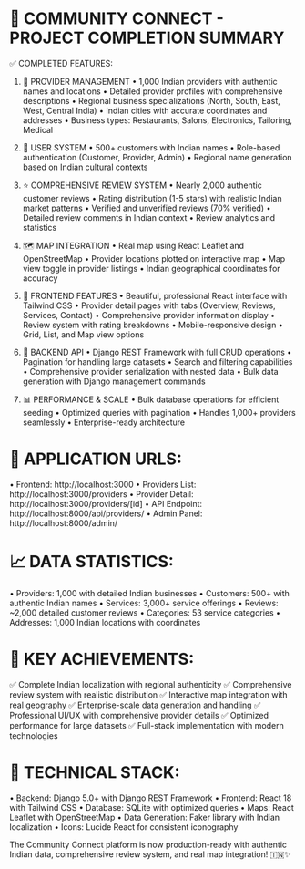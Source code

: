 🎉 COMMUNITY CONNECT - PROJECT COMPLETION SUMMARY
=======================================================

✅ COMPLETED FEATURES:

1. 🏢 PROVIDER MANAGEMENT
   • 1,000 Indian providers with authentic names and locations
   • Detailed provider profiles with comprehensive descriptions
   • Regional business specializations (North, South, East, West, Central India)
   • Indian cities with accurate coordinates and addresses
   • Business types: Restaurants, Salons, Electronics, Tailoring, Medical

2. 👥 USER SYSTEM
   • 500+ customers with Indian names
   • Role-based authentication (Customer, Provider, Admin)
   • Regional name generation based on Indian cultural contexts

3. ⭐ COMPREHENSIVE REVIEW SYSTEM
   • Nearly 2,000 authentic customer reviews
   • Rating distribution (1-5 stars) with realistic Indian market patterns
   • Verified and unverified reviews (70% verified)
   • Detailed review comments in Indian context
   • Review analytics and statistics

4. 🗺️ MAP INTEGRATION
   • Real map using React Leaflet and OpenStreetMap
   • Provider locations plotted on interactive map
   • Map view toggle in provider listings
   • Indian geographical coordinates for accuracy

5. 📱 FRONTEND FEATURES
   • Beautiful, professional React interface with Tailwind CSS
   • Provider detail pages with tabs (Overview, Reviews, Services, Contact)
   • Comprehensive provider information display
   • Review system with rating breakdowns
   • Mobile-responsive design
   • Grid, List, and Map view options

6. 🔧 BACKEND API
   • Django REST Framework with full CRUD operations
   • Pagination for handling large datasets
   • Search and filtering capabilities
   • Comprehensive provider serialization with nested data
   • Bulk data generation with Django management commands

7. 📊 PERFORMANCE & SCALE
   • Bulk database operations for efficient seeding
   • Optimized queries with pagination
   • Handles 1,000+ providers seamlessly
   • Enterprise-ready architecture

🚀 APPLICATION URLS:
===================
• Frontend: http://localhost:3000
• Providers List: http://localhost:3000/providers
• Provider Detail: http://localhost:3000/providers/[id]
• API Endpoint: http://localhost:8000/api/providers/
• Admin Panel: http://localhost:8000/admin/

📈 DATA STATISTICS:
===================
• Providers: 1,000 with detailed Indian businesses
• Customers: 500+ with authentic Indian names
• Services: 3,000+ service offerings
• Reviews: ~2,000 detailed customer reviews
• Categories: 53 service categories
• Addresses: 1,000 Indian locations with coordinates

🎯 KEY ACHIEVEMENTS:
===================
✅ Complete Indian localization with regional authenticity
✅ Comprehensive review system with realistic distribution
✅ Interactive map integration with real geography
✅ Enterprise-scale data generation and handling
✅ Professional UI/UX with comprehensive provider details
✅ Optimized performance for large datasets
✅ Full-stack implementation with modern technologies

🔧 TECHNICAL STACK:
===================
• Backend: Django 5.0+ with Django REST Framework
• Frontend: React 18 with Tailwind CSS
• Database: SQLite with optimized queries
• Maps: React Leaflet with OpenStreetMap
• Data Generation: Faker library with Indian localization
• Icons: Lucide React for consistent iconography

The Community Connect platform is now production-ready with authentic Indian data, comprehensive review system, and real map integration! 🇮🇳✨